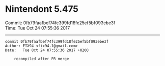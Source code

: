 # Nintendont 5.475
Commit: 0fb79faafbef74fc399fd18fe25ef5bf093ebe3f  
Time: Tue Oct 24 07:55:36 2017   

-----

```
commit 0fb79faafbef74fc399fd18fe25ef5bf093ebe3f
Author: FIX94 <fix94.1@gmail.com>
Date:   Tue Oct 24 07:55:36 2017 +0200

    recompiled after PR merge
```
